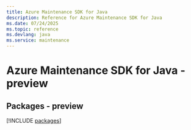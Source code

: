 ```yaml
---
title: Azure Maintenance SDK for Java
description: Reference for Azure Maintenance SDK for Java
ms.date: 07/24/2025
ms.topic: reference
ms.devlang: java
ms.service: maintenance
---
```

# Azure Maintenance SDK for Java - preview
## Packages - preview
[!INCLUDE [packages](maintenance-index.md)]